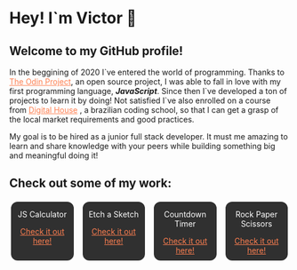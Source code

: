 <h1>Hey! I`m Victor 👋</h1>

  <h2>Welcome to my GitHub profile!</h2>


  <p>In the beggining of 2020 I`ve entered the world of programming. Thanks to <a target="_blank" href="theodinproject.com/home">The Odin Project</a>, an
  open source project, I was able to fall in love with my first programming language, <strong><i>JavaScript</i></strong>. Since then I`ve developed
  a ton of projects to learn it by doing! Not satisfied I`ve also enrolled on a course from <a target="_blank" href="https://www.digitalhouse.com/">Digital House</a>
  , a brazilian coding school, so that I can get a grasp of the local market requirements and good practices.
  </p>

  <p>My goal is to be hired as a junior full stack developer. It must me amazing to learn and share knowledge with
  your peers while building something big and meaningful doing it!
  </p>

  <h2>Check out some of my work:</h2>

<div class="projects-container">
  <div class='projects'>
    <p>JS Calculator</p>
    <a target="_blank" href="https://github.com/vhforbes/theCalculator">Check it out here!</a>
  </div>

  <div class="projects">
    <p>Etch a Sketch</p>
    <a target="_blank" href="https://github.com/vhforbes/etchASketch">Check it out here!</a>
  </div>

  <div class="projects">
    <p>Countdown Timer</p>
    <a target="_blank" href="https://github.com/vhforbes/countdownTimer">Check it out here!</a>
  </div>

  <div class="projects">
    <p>Rock Paper Scissors</p>
    <a target="__blank" href="https://github.com/vhforbes/rockPaperScissors">Check it out here!</a>
  </div>
</div>



  <!-- Style -->
  <style>
    .projects-container {
      display: inline-grid;
      grid-template-columns: 1fr 1fr 1fr 1fr;
      column-gap: 10px;
      row-gap: 15px;
      text-align: center;
    }

    .projects {
      border: solid;
      border-radius: 15px;
      padding: 0px 10px 10px 10px;
      color: white;
      background-color: rgb(48, 48, 48);
    }

    a {
      color: coral;
    }



  </style>
